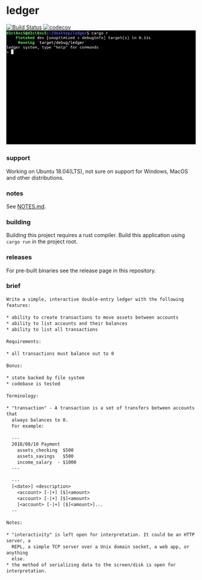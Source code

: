 # ledger
[![Build Status](https://travis-ci.org/d2ci8xc5/ledger.svg?branch=master)](https://travis-ci.org/d2ci8xc5/ledger) [![codecov](https://codecov.io/gh/d2ci8xc5/ledger/branch/master/graph/badge.svg)](https://codecov.io/gh/d2ci8xc5/ledger)
![](images/peek.gif)
### support 
Working on Ubuntu 18.04(LTS), not sure on support for Windows, MacOS and other distributions. 
### notes
See [NOTES.md](docs/NOTES.md).
### building 
Building this project requires a rust compiler.
Build this application using `cargo run` in the project root.
### releases
For pre-built binaries see the release page in this repository.
### brief
```
Write a simple, interactive double-entry ledger with the following features:

* ability to create transactions to move assets between accounts
* ability to list accounts and their balances
* ability to list all transactions

Requirements:

* all transactions must balance out to 0

Bonus:

* state backed by file system
* codebase is tested

Terminology:

* "transaction" - A transaction is a set of transfers between accounts that
  always balances to 0.
  For example:

  ---
  2018/08/10 Payment
    assets_checking  $500
    assets_savings   $500
    income_salary  - $1000
  ---

  ---
  [<date>] <description>
    <account> [-|+] [$]<amount>
    <account> [-|+] [$]<amount>
    [<account> [-|+] [$]<amount>]...
  --

Notes:

* "interactivity" is left open for interpretation. It could be an HTTP server, a
  REPL, a simple TCP server over a Unix domain socket, a web app, or anything
  else.
* the method of serializing data to the screen/disk is open for interpretation.
```

